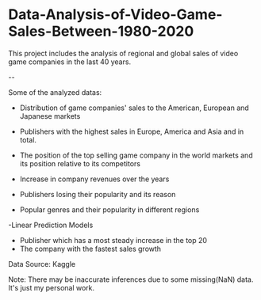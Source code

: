 # Data-Analysis-of-Video-Game-Sales-Between-1980-2020
This project includes the analysis of regional and global sales of video game companies in the last 40 years.

--

Some of the analyzed datas:

- Distribution of game companies' sales to the American, European and Japanese markets

- Publishers with the highest sales in Europe, America and Asia and in total.

- The position of the top selling game company in the world markets and its position relative to its competitors

- Increase in company revenues over the years

- Publishers losing their popularity and its reason

- Popular genres and their popularity in different regions

-Linear Prediction Models
 - Publisher which has a most steady increase in the top 20
 - The company with the fastest sales growth

Data Source: Kaggle

Note: There may be inaccurate inferences due to some missing(NaN) data. It's just my personal work.
